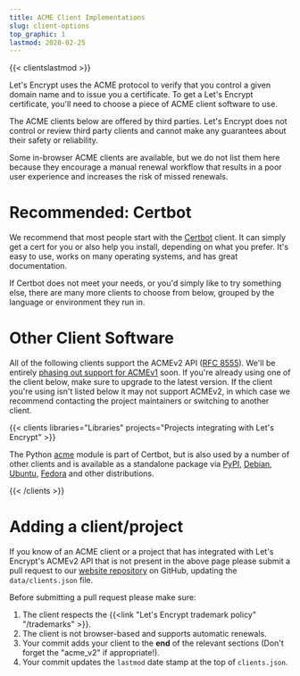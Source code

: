 ```yaml
---
title: ACME Client Implementations
slug: client-options
top_graphic: 1
lastmod: 2020-02-25
---
```


{{< clientslastmod >}}

Let's Encrypt uses the ACME protocol to verify that you control a given domain
name and to issue you a certificate. To get a Let's Encrypt certificate, you'll
need to choose a piece of ACME client software to use.

The ACME clients below are offered by third parties. Let's Encrypt does not control or review
third party clients and cannot make any guarantees about their safety or reliability.

Some in-browser ACME clients are available, but we do not list them here because
they encourage a manual renewal workflow that results in a poor user experience
and increases the risk of missed renewals.

# Recommended: Certbot

We recommend that most people start with the [Certbot](https://certbot.eff.org/) client. It can simply get a cert for you or also help you install, depending on what you prefer. It's easy to use, works on many operating systems, and has great documentation.

If Certbot does not meet your needs, or you'd simply like to try something else, there are many more clients to choose from below, grouped by the language or environment they run in.

# Other Client Software

All of the following clients support the ACMEv2 API ([RFC 8555](https://tools.ietf.org/html/rfc8555)). We'll be entirely [phasing out support for ACMEv1](https://community.letsencrypt.org/t/end-of-life-plan-for-acmev1/88430/) soon. If you're already using one of the client below, make sure to upgrade to the latest version. If the client you're using isn't listed below it may not support ACMEv2, in which case we recommend contacting the project maintainers or switching to another client.

{{< clients libraries="Libraries" projects="Projects integrating with Let's Encrypt" >}}

The Python [acme](https://github.com/certbot/certbot/tree/master/acme) module is part of Certbot, but is also used by a number of other clients and is available as a standalone package via [PyPI](https://pypi.python.org/pypi/acme), [Debian](https://packages.debian.org/search?keywords=python-acme), [Ubuntu](https://launchpad.net/ubuntu/+source/python-acme), [Fedora](https://bodhi.fedoraproject.org/updates/?packages=python-acme) and other distributions.

{{< /clients >}}

# Adding a client/project

If you know of an ACME client or a project that has integrated with Let's Encrypt's ACMEv2 API that is not present in the above page please submit a pull request to our [website repository](https://github.com/letsencrypt/website/) on GitHub, updating the `data/clients.json` file.

Before submitting a pull request please make sure:

1. The client respects the {{<link "Let's Encrypt trademark policy" "/trademarks" >}}.
1. The client is not browser-based and supports automatic renewals.
1. Your commit adds your client to the **end** of the relevant sections (Don't forget the "acme_v2" if appropriate!).
1. Your commit updates the `lastmod` date stamp at the top of `clients.json`.
